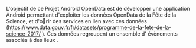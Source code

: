 L'objectif de ce Projet Android OpenData est de développer une application Android permettant
d'exploiter les données OpenData de la Fête de la Science, et d'orir des services en lien avec ces
données (https://www.data.gouv.fr/fr/datasets/programme-de-la-fete-de-la-science-2017/ ).
Ces données regroupent un ensemble d' évènements associés à des
lieux .

